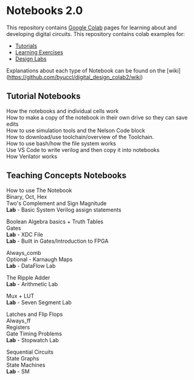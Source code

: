 # Notebooks 2.0<br>

This repository contains [Google Colab](https://colab.research.google.com/) pages for learning about and developing digital circuits.
This repository contains colab examples for:

* [Tutorials](./Tutorials/README.md)
* [Learning Exercises](./Exercises/README.md)
* [Design Labs](./Labs/README.md)

Explanations about each type of Notebook can be found on the [wiki] (https://github.com/byuccl/digital_design_colab2/wiki)

## Tutorial Notebooks<br>

How the notebooks and individual cells work<br>
How to make a copy of the notebook in their own drive so they can save edits<br>
How to use simulation tools and the Nelson Code block<br>
How to download/use toolchain/overview of the Toolchain. <br>
How to use bash/how the file system works<br>
Use VS Code to write verilog and then copy it into notebooks<br>
How Verilator works<br>

## Teaching Concepts Notebooks

How to use The Notebook<br>
Binary, Oct, Hex<br>
Two's Complement and Sign Magnitude<br>
**Lab** - Basic System Verilog assign statements<br>


Boolean Algebra basics + Truth Tables<br>
Gates<br>
**Lab** - XDC File<br>
**Lab** - Built in Gates/Introduction to FPGA<br>


Always_comb<br>
Optional - Karnaugh Maps<br>
**Lab** - DataFlow Lab<br>


The Ripple Adder<br>
**Lab** - Arithmetic Lab<br>


Mux + LUT<br>
**Lab** - Seven Segment Lab<br>


Latches and Flip Flops<br>
Always_ff<br>
Registers<br>
Gate Timing Problems<br>
**Lab** - Stopwatch Lab<br>


Sequential Circuits<br>
State Graphs<br>
State Machines<br>
**Lab** - SM<br>
